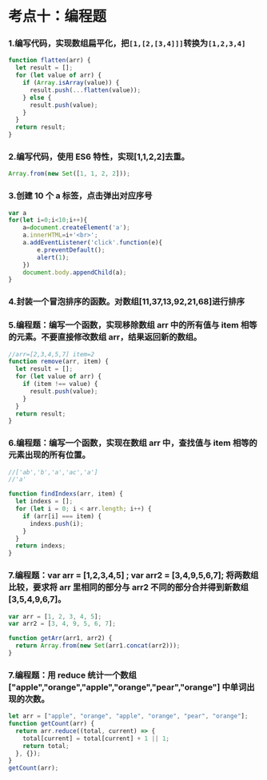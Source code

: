 # 考点十：编程题

### 1.编写代码，实现数组扁平化，把`[1,[2,[3,4]]]`转换为`[1,2,3,4]`

```js
function flatten(arr) {
  let result = [];
  for (let value of arr) {
    if (Array.isArray(value)) {
      result.push(...flatten(value));
    } else {
      result.push(value);
    }
  }
  return result;
}
```

### 2.编写代码，使用 ES6 特性，实现[1,1,2,2]去重。

```js
Array.from(new Set([1, 1, 2, 2]));
```

### 3.创建 10 个 a 标签，点击弹出对应序号

```js
var a
for(let i=0;i<10;i++){
    a=document.createElement('a');
    a.innerHTML=i+'<br>';
    a.addEventListener('click'.function(e){
        e.preventDefault();
        alert(1);
    })
    document.body.appendChild(a);
}
```

### 4.封装一个冒泡排序的函数。对数组[11,37,13,92,21,68]进行排序

### 5.编程题：编写一个函数，实现移除数组 arr 中的所有值与 item 相等的元素。不要直接修改数组 arr，结果返回新的数组。

```js
//arr=[2,3,4,5,7] item=2
function remove(arr, item) {
  let result = [];
  for (let value of arr) {
    if (item !== value) {
      result.push(value);
    }
  }
  return result;
}
```

### 6.编程题：编写一个函数，实现在数组 arr 中，查找值与 item 相等的元素出现的所有位置。

```js
//['ab','b','a','ac','a']
//'a'

function findIndexs(arr, item) {
  let indexs = [];
  for (let i = 0; i < arr.length; i++) {
    if (arr[i] === item) {
      indexs.push(i);
    }
  }
  return indexs;
}
```

### 7.编程题：var arr = [1,2,3,4,5] ; var arr2 = [3,4,9,5,6,7]; 将两数组比较，要求将 arr 里相同的部分与 arr2 不同的部分合并得到新数组 [3,5,4,9,6,7]。

```js
var arr = [1, 2, 3, 4, 5];
var arr2 = [3, 4, 9, 5, 6, 7];

function getArr(arr1, arr2) {
  return Array.from(new Set(arr1.concat(arr2)));
}
```

### 7.编程题：用 reduce 统计一个数组 ["apple","orange","apple","orange","pear","orange"] 中单词出现的次数。

```js
let arr = ["apple", "orange", "apple", "orange", "pear", "orange"];
function getCount(arr) {
  return arr.reduce((total, current) => {
    total[current] = total[current] + 1 || 1;
    return total;
  }, {});
}
getCount(arr);
```
